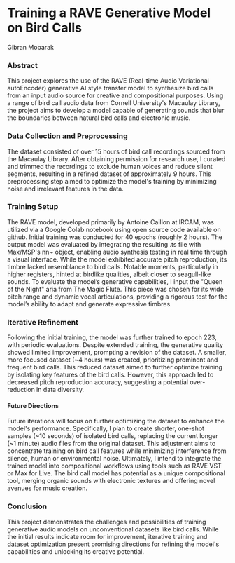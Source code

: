 # Training a RAVE Generative Model on Bird Calls
Gibran Mobarak 
### Abstract
This project explores the use of the RAVE (Real-time Audio Variational autoEncoder) generative AI style transfer model to synthesize bird calls from an input audio source for creative and compositional purposes. Using  a range of bird call audio data from Cornell University's Macaulay Library, the project aims to develop a model capable of generating sounds that blur the boundaries between natural bird calls and electronic music.
### Data Collection and Preprocessing
The dataset consisted of over 15 hours of bird call recordings sourced from the Macaulay Library. After obtaining permission for research use, I curated and trimmed the recordings to exclude human voices and reduce silent segments, resulting in a refined dataset of approximately 9 hours. This preprocessing step aimed to optimize the model's training by minimizing noise and irrelevant features in the data.
### Training Setup
The RAVE model, developed primarily by Antoine Caillon at IRCAM, was utilized via a Google Colab notebook using open source code available on github. Initial training was conducted for 40 epochs (roughly 2 hours). The output model was evaluated by integrating the resulting .ts file with Max/MSP's nn~ object, enabling audio synthesis testing in real time through a visual interface. While the model exhibited accurate pitch reproduction, its timbre lacked resemblance to bird calls. Notable moments, particularly in higher registers, hinted at birdlike qualities, albeit closer to seagull-like sounds.
To evaluate the model’s generative capabilities, I input the "Queen of the Night" aria from The Magic Flute. This piece was chosen for its wide pitch range and dynamic vocal articulations, providing a rigorous test for the model’s ability to adapt and generate expressive timbres.
### Iterative Refinement
Following the initial training, the model was further trained to epoch 223, with periodic evaluations. Despite extended training, the generative quality showed limited improvement, prompting a revision of the dataset. A smaller, more focused dataset (~4 hours) was created, prioritizing prominent and frequent bird calls. This reduced dataset aimed to further optimize training by isolating key features of the bird calls. However, this approach led to decreased pitch reproduction accuracy, suggesting a potential over-reduction in data diversity.
#### Future Directions
Future iterations will focus on further optimizing the dataset to enhance the model's performance. Specifically, I plan to create shorter, one-shot samples (~10 seconds) of isolated bird calls, replacing the current longer (~1 minute) audio files from the original dataset. This adjustment aims to concentrate training on bird call features while minimizing interference from silence, human or environmental noise.
Ultimately, I intend to integrate the trained model into compositional workflows using tools such as RAVE VST or Max for Live. The bird call model has potential as a unique compositional tool, merging organic sounds with electronic textures and offering novel avenues for music creation.
### Conclusion
This project demonstrates the challenges and possibilities of training generative audio models on unconventional datasets like bird calls. While the initial results indicate room for improvement, iterative training and dataset optimization present promising directions for refining the model's capabilities and unlocking its creative potential.
